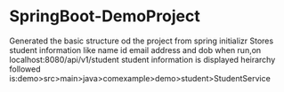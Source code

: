 # SpringBoot-DemoProject
Generated the basic structure od the project from spring initializr
Stores student information like name id email address and dob
when run,on localhost:8080/api/v1/student student information is displayed 
heirarchy followed is:demo>src>main>java>comexample>demo>student>StudentService
